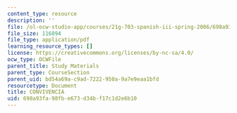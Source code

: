 ```yaml
---
content_type: resource
description: ''
file: /ol-ocw-studio-app/courses/21g-703-spanish-iii-spring-2006/698a93fa98fbe673d34bf17c1d2e6b10_MIT21G_703S06_convi.pdf
file_size: 116894
file_type: application/pdf
learning_resource_types: []
license: https://creativecommons.org/licenses/by-nc-sa/4.0/
ocw_type: OCWFile
parent_title: Study Materials
parent_type: CourseSection
parent_uid: bd54a69a-c9ad-7222-950a-9a7e9eaa1bfd
resourcetype: Document
title: CONVIVENCIA
uid: 698a93fa-98fb-e673-d34b-f17c1d2e6b10
---
```

